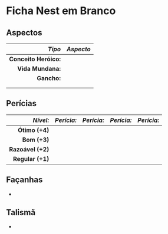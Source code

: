 # Ficha Nest em Branco

## Aspectos

| ***Tipo***            | ***Aspecto*** |
|----------------------:|---------------|
| **Conceito Heróico:** |               | 
| **Vida Mundana:**     |               | 
| **Gancho:**           |               | 
|                       |               |
|                       |               |

## Perícias

| ***Nível:***      | ***Perícia:*** | ***Perícia:*** | ***Perícia:*** | ***Perícia:*** | 
|------------------:|:--------------:|:--------------:|:--------------:|:--------------:|
| **Ótimo (+4)**    |                |                |                |                |
| **Bom (+3)**      |                |                |                |                |
| **Razoável (+2)** |                |                |                |                |
| **Regular (+1)**  |                |                |                |                |

## Façanhas

+

## Talismã

+ 
<!--stackedit_data:
eyJoaXN0b3J5IjpbLTExMjA3OTc4OTBdfQ==
-->